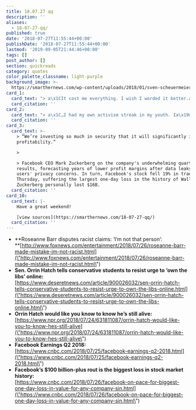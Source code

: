```yaml
---
title: 18.07.27 qq
description: ''
aliases:
  - 18-07-27-qq/
published: true
date: '2018-07-27T11:55:44+00:00'
publishDate: '2018-07-27T11:55:44+00:00'
lastmod: '2019-09-05T21:44:46+00:00'
tags: []
post_author: []
section: quickreads
category: quotes
color_palette_classname: light-purple
background_image: >-
  https://smarthernews.com/wp-content/uploads/2018/01/sven-scheuermeier-106767-360x360.jpg
card_1:
  card_text: "> a\x1CIt cost me everything. I wish I worded it better.a\x1D\n> \n> Roseanne Barr in her first TV interview after her ABC sitcom was canceled following a racist tweet. In May, Barr tweeted that former Obama official Valerie Jarrett, who is black, was the product if the \"muslim brotherhood & planet of the apes had a baby.\" Barr apologized & reiterated she is not a bigot."
  card_citation: ''
card_2:
  card_text: "> a\x1C…I had my own activism streak in my youth. Ia\x19m not sure if youa\x19ve heard of the Boston Tea Party, but it was a real game changer.a\x1D\n> \n> Sen. Orrin Hatch (R-UT), 84, speaking to high school students at a leadership summit. The joke comes just days after he tweeted his Google profile reported he died last year. Hatch, who is set to retire this year, is the 3rd oldest current Senator behind Dianne Feinstein (D-CA) & Chuck Grassley (R-IA)."
  card_citation: ''
card_3:
  card_text: >-
    > “We’re investing so much in security that it will significantly impact our
    profitability.”

    > 

    > Facebook CEO Mark Zuckerberg on the company's underwhelming quarterly
    results, forecasting years of lower profit margins after data leaks and
    users' privacy concerns. In turn, Facebook's stock fell 19% in trading
    Thursday, suffering the largest one-day loss in the history of Wall Street.
    Zuckerberg personally lost $16B.
  card_citation: ''
card_10:
  card_text: |-
    Have a great weekend!

    [view sources](https://smarthernews.com/18-07-27-qq/)
  card_citation: ''
---
```

*   **Roseanne Barr disputes racist claims: ‘I’m not that person’:  
    **[http://www.foxnews.com/entertainment/2018/07/26/roseanne-barr-made-mistake-im-not-racist.html](\"http://www.foxnews.com/entertainment/2018/07/26/roseanne-barr-made-mistake-im-not-racist.html\")
*   **Sen. Orrin Hatch tells conservative students to resist urge to ‘own the libs’ online:**  
    [https://www.deseretnews.com/article/900026032/sen-orrin-hatch-tells-conservative-students-to-resist-urge-to-own-the-libs-online.html](\"https://www.deseretnews.com/article/900026032/sen-orrin-hatch-tells-conservative-students-to-resist-urge-to-own-the-libs-online.html\")
*   **Orrin Hatch would like you know to know he’s still alive:**  
    [https://www.npr.org/2018/07/24/631811087/orrin-hatch-would-like-you-to-know-hes-still-alive](\"https://www.npr.org/2018/07/24/631811087/orrin-hatch-would-like-you-to-know-hes-still-alive\")
*   **Facebook Earnings Q2 2018:**  
    [https://www.cnbc.com/2018/07/25/facebook-earnings-q2-2018.html](\"https://www.cnbc.com/2018/07/25/facebook-earnings-q2-2018.html\")
*   **Facebook’s $100 billion-plus rout is the biggest loss in stock market history:**  
    [https://www.cnbc.com/2018/07/26/facebook-on-pace-for-biggest-one-day-loss-in-value-for-any-company-sin.html](\"https://www.cnbc.com/2018/07/26/facebook-on-pace-for-biggest-one-day-loss-in-value-for-any-company-sin.html\")